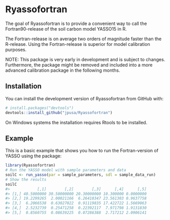 
<!-- README.md is generated from README.Rmd. Please edit that file -->

# Ryassofortran

<!-- badges: start -->

<!-- badges: end -->

The goal of Ryassofortran is to provide a convenient way to call the
Fortran90-release of the soil carbon model YASSO15 in R.

The Fortran-release is on average two orders of magnitude faster than
the R-release. Using the Fortran-release is superior for model
calibration purposes.

NOTE: This package is very early in development and is subject to
changes. Furthermore, the package might be removed and included into a
more advanced calibration package in the following months.

## Installation

You can install the development version of Ryassofortran from GitHub
with:

``` r
# install.packages("devtools")
devtools::install_github("jpusa/Ryassofortran")
```

On Windows systems the installation requires Rtools to be installed.

## Example

This is a basic example that shows you how to run the Fortran-version of
YASSO using the package:

``` r
library(Ryassofortran)
# Run the YASSO model with sample parameters and data
soilC <- run_yasso(par = sample_parameters, sdl = sample_data_run)
# Show the results
soilC
#>            [,1]        [,2]        [,3]      [,4]      [,5]
#> [1,] 40.5000000 30.50000000 20.30000000 10.300000 0.0000000
#> [2,] 19.2299265  2.00021166  6.26410347 23.561303 0.9637758
#> [3,]  6.2066538  0.63027022  0.91119835 17.422722 1.5669063
#> [4,]  2.5232739  0.25471258  0.22392117  7.971798 1.9131830
#> [5,]  0.8560755  0.08639225  0.07286388  2.717212 2.0906141
```
